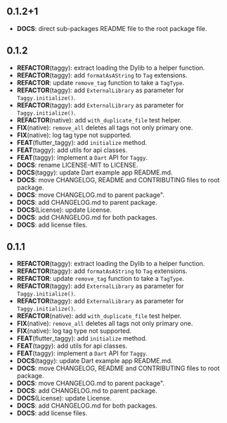 ## 0.1.2+1

 - **DOCS**: direct sub-packages README file to the root package file.

## 0.1.2

 - **REFACTOR**(taggy): extract loading the Dylib to a helper function.
 - **REFACTOR**(taggy): add `formatAsAString` to `Tag` extensions.
 - **REFACTOR**: update `remove_tag` function to take a `TagType`.
 - **REFACTOR**(taggy): add `ExternalLibrary` as parameter for `Taggy.initialize()`.
 - **REFACTOR**(taggy): add `ExternalLibrary` as parameter for `Taggy.initialize()`.
 - **REFACTOR**(native): add `with_duplicate_file` test helper.
 - **FIX**(native): `remove_all` deletes all tags not only primary one.
 - **FIX**(native): log tag type not supported.
 - **FEAT**(flutter_taggy): add `initialize` method.
 - **FEAT**(taggy): add utils for api classes.
 - **FEAT**(taggy): implement a `Dart` API for `Taggy`.
 - **DOCS**: rename LICENSE-MIT to LICENSE.
 - **DOCS**(taggy): update Dart example app README.md.
 - **DOCS**: move CHANGELOG, README and CONTRIBUTING files to root package.
 - **DOCS**: move CHANGELOG.md to parent package".
 - **DOCS**: add CHANGELOG.md to parent package.
 - **DOCS**(License): update License.
 - **DOCS**: add CHANGELOG.md for both packages.
 - **DOCS**: add license files.

## 0.1.1

 - **REFACTOR**(taggy): extract loading the Dylib to a helper function.
 - **REFACTOR**(taggy): add `formatAsAString` to `Tag` extensions.
 - **REFACTOR**: update `remove_tag` function to take a `TagType`.
 - **REFACTOR**(taggy): add `ExternalLibrary` as parameter for `Taggy.initialize()`.
 - **REFACTOR**(taggy): add `ExternalLibrary` as parameter for `Taggy.initialize()`.
 - **REFACTOR**(native): add `with_duplicate_file` test helper.
 - **FIX**(native): `remove_all` deletes all tags not only primary one.
 - **FIX**(native): log tag type not supported.
 - **FEAT**(flutter_taggy): add `initialize` method.
 - **FEAT**(taggy): add utils for api classes.
 - **FEAT**(taggy): implement a `Dart` API for `Taggy`.
 - **DOCS**(taggy): update Dart example app README.md.
 - **DOCS**: move CHANGELOG, README and CONTRIBUTING files to root package.
 - **DOCS**: move CHANGELOG.md to parent package".
 - **DOCS**: add CHANGELOG.md to parent package.
 - **DOCS**(License): update License.
 - **DOCS**: add CHANGELOG.md for both packages.
 - **DOCS**: add license files.
